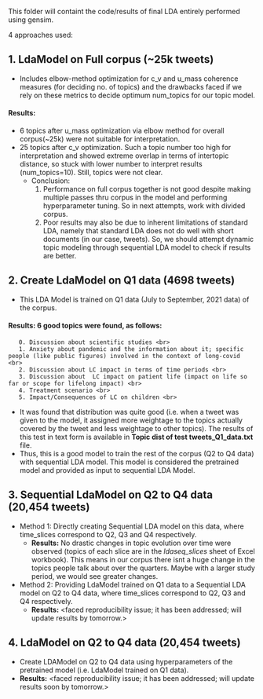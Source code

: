 This folder will containt the code/results of final LDA entirely performed using gensim.

4 approaches used:
## 1. LdaModel on Full corpus (~25k tweets)
   - Includes elbow-method optimization for c_v and u_mass coherence measures (for deciding no. of topics) and the drawbacks faced if we rely on these metrics to decide optimum num_topics for our topic model.
   #### Results:
   - 6 topics after u_mass optimization via elbow method for overall corpus(~25k) were not suitable for interpretation.
   - 25 topics after c_v optimization. Such a topic number too high for interpretation and showed extreme overlap in terms of intertopic distance, so stuck with lower number to interpret results (num_topics=10). Still, topics were not clear.
     - Conclusion:
        1. Performance on full corpus together is not good despite making multiple passes thru corpus in the model and performing hyperparameter tuning. So in next attempts, work with divided corpus.
        2. Poor results may also be due to inherent limitations of standard LDA, namely that standard LDA does not do well with short documents (in our case, tweets). So, we should attempt dynamic topic modeling through sequential LDA model to check if results are better.

## 2. Create LdaModel on Q1 data (4698 tweets) 
   - This LDA Model is trained on Q1 data (July to September, 2021 data) of the corpus.
   #### Results: 6 good topics were found, as follows: <br>
       0. Discussion about scientific studies <br>
       1. Anxiety about pandemic and the information about it; specific people (like public figures) involved in the context of long-covid <br>
       2. Discussion about LC impact in terms of time periods <br>
       3. Discussion about  LC impact on patient life (impact on life so far or scope for lifelong impact) <br>
       4. Treatment scenario <br>
       5. Impact/Consequences of LC on children <br>
   * It was found that distribution was quite good (i.e. when a tweet was given to the model, it assigned more weightage to the topics actually covered by the tweet and less weightage to other topics). The results of this test in text form is available in **Topic dist of test tweets_Q1_data.txt** file. <br>
   * Thus, this is a good model to train the rest of the corpus (Q2 to Q4 data) with sequential LDA model. This model is considered the pretrained model and provided as input to sequential LDA Model.
    
## 3. Sequential LdaModel on Q2 to Q4 data (20,454 tweets) 
   - Method 1: Directly creating Sequential LDA model on this data, where time_slices correspond to Q2, Q3 and Q4 respectively.
      - **Results:** No drastic changes in topic evolution over time were observed (topics of each slice are in the *ldaseq_slices* sheet of Excel workbook). This means in our corpus there isnt a huge change in the topics people talk about over the quarters. Maybe with a larger study period, we would see greater changes.
   - Method 2: Providing LdaModel trained on Q1 data to a Sequential LDA model on Q2 to Q4 data, where time_slices correspond to Q2, Q3 and Q4 respectively.
      - **Results:** <faced reproducibility issue; it has been addressed; will update results by tomorrow.>

## 4. LdaModel on Q2 to Q4 data (20,454 tweets) 
   - Create LDAModel on Q2 to Q4 data using hyperparameters of the pretrained model (i.e. LdaModel trained on Q1 data).
   - **Results:** <faced reproducibility issue; it has been addressed; will update results soon by tomorrow.>



  

